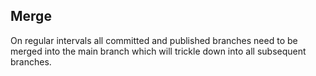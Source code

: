 ## Merge

On regular intervals all committed and published branches need to be merged into the main branch which will trickle down into all subsequent branches.
